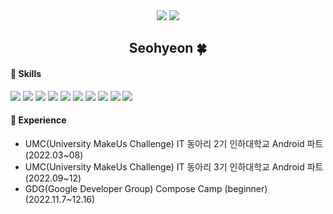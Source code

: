 <div align = "center">
<a href="https://hyeonlog-developer.tistory.com/ target="_blank"><img src="https://img.shields.io/badge/BLOG-EA4AAA?style=flat&logo=GitHub Sponsors&logoColor=white"/></a>
<a href="https://hits.seeyoufarm.com"><img src="https://hits.seeyoufarm.com/api/count/incr/badge.svg?url=https%3A%2F%2Fgithub.com%2Fss99x2002&count_bg=%2351CCFF&title_bg=%23555555&icon=&icon_color=%23E7E7E7&title=hits&edge_flat=false"/></a>


 ##  Seohyeon 🍀
</div>

<div> 

#### 📖 Skills
<img src="https://img.shields.io/badge/Kotlin-7F52FF?style=flat-square&logo=Kotlin&logoColor=white"/>
<img src="https://img.shields.io/badge/C++-00599C?style=flat-square&logo=c%2B%2B&logoColor=white"/>
<img src="https://img.shields.io/badge/Android-3DDC84?style=flat-square&logo=Android&logoColor=white" />  
<img src="https://img.shields.io/badge/Android Studio-3DDC84?style=flat-square&logo=Android Studio&logoColor=white" />
  <img src="https://img.shields.io/badge/html5-E34F26?style=flat-square&logo=html5&logoColor=white"> 
  <img src="https://img.shields.io/badge/css-1572B6?style=flat-square&logo=css3&logoColor=white"> 
  <img src="https://img.shields.io/badge/javascript-F7DF1E?style=flat-square&logo=javascript&logoColor=black">
  <img src="https://img.shields.io/badge/github-181717?style=flat-square&logo=github&logoColor=white">
    <img src="https://img.shields.io/badge/Photoshop-31A8FF?style=flat-square&logo=Adobe Photoshop&logoColor=white">
        <img src="https://img.shields.io/badge/Figma-F24E1E?style=flat-square&logo=Figma&logoColor=white">

#### 🌟 Experience
- UMC(University MakeUs Challenge) IT 동아리 2기 인하대학교 Android 파트 (2022.03~08)
- UMC(University MakeUs Challenge) IT 동아리 3기 인하대학교 Android 파트 (2022.09~12)
- GDG(Google Developer Group) Compose Camp (beginner) (2022.11.7~12.16)

<!-- ### Hi there 👋 -->
<!--
**ss99x2002/ss99x2002** is a ✨ _special_ ✨ repository because its `README.md` (this file) appears on your GitHub profile.
Here are some ideas to get you started:

- 🔭 I’m currently working on ...
- 🌱 I’m currently learning ...
- 👯 I’m looking to collaborate on ...
- 🤔 I’m looking for help with ...
- 💬 Ask me about ...
- 📫 How to reach me: ...
- 😄 Pronouns: ...
- ⚡ Fun fact: ...
-->
